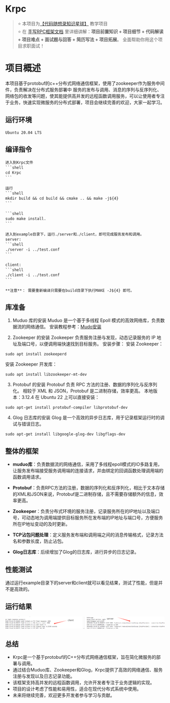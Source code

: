 # Krpc

> ⭐️ 本项目为[【代码随想录知识星球】](https://programmercarl.com/other/kstar.html) 教学项目   
> ⭐️ 在 [手写RPC框架文档](https://www.programmercarl.com/other/project_C++RPC.html)  里详细讲解：**项目前置知识 + 项目细节 +  代码解读 + 项目难点 + 面试题与回答 + 简历写法  + 项目拓展**。 全面帮助你用这个项目求职面试！

# 项目概述

本项目基于protobuf的c++分布式网络通信框架，使用了zookeeper作为服务中间件，负责解决在分布式服务部署中 服务的发布与调用、消息的序列与反序列化、网络包的收发等问题，使其能提供高并发的远程函数调用服务，可以让使用者专注于业务，快速实现微服务的分布式部署，项目会继续完善的欢迎，大家一起学习。

## 运行环境

    Ubuntu 20.04 LTS

## 编译指令

    进入到Krpc文件
    ```shell
    cd Krpc
    ```

    运行
    ```shell
    mkdir build && cd build && cmake .. && make -j${4} 
    ```

    ```shell
    sudo make install.
    ```
    
    进入到example目录下，运行./server和./client，即可完成服务发布和调用。
    server:
    ```shell
    ./server -i ../test.conf
    ```
    
    client:
    ```shell
    ./client -i ../test.conf
    ```
    
    **注意**： 需要重新编译只需要在build目录下执行MAKE -J${4} 即可。
## 库准备

1. Muduo 库的安装
Muduo 是一个基于多线程 Epoll 模式的高效网络库，负责数据流的网络通信。
安装教程参考：[Mudo安装](https://blog.csdn.net/QIANGWEIYUAN/article/details/89023980)

2. Zookeeper 的安装
Zookeeper 负责服务注册与发现，动态记录服务的 IP 地址及端口号，以便调用端快速找到目标服务。
安装步骤：
安装 Zookeeper：
```shell
sudo apt install zookeeperd
```
安装 Zookeeper 开发库：
```shell
sudo apt install libzookeeper-mt-dev
```

3. Protobuf 的安装
Protobuf 负责 RPC 方法的注册、数据的序列化与反序列化。
相较于 XML 和 JSON，Protobuf 是二进制存储，效率更高。
本地版本：3.12.4
在 Ubuntu 22 上可以直接安装：
```shell
sudo apt-get install protobuf-compiler libprotobuf-dev
```

4. Glog 日志库的安装
Glog 是一个高效的异步日志库，用于记录框架运行时的调试与错误日志。
```shell
sudo apt-get install libgoogle-glog-dev libgflags-dev
```

## 整体的框架

- **muduo库**：负责数据流的网络通信，采用了多线程epoll模式的IO多路复用，让服务发布端接受服务调用端的连接请求，并由绑定的回调函数处理调用端的函数调用请求。

- **Protobuf**：负责RPC方法的注册，数据的序列化和反序列化，相比于文本存储的XML和JSON来说，Protobuf是二进制存储，且不需要存储额外的信息，效率更高。

- **Zookeeper**：负责分布式环境的服务注册，记录服务所在的IP地址以及端口号，可动态地为调用端提供目标服务所在发布端的IP地址与端口号，方便服务所在IP地址变动的及时更新。

- **TCP沾包问题处理**：定义服务发布端和调用端之间的消息传输格式，记录方法名和参数长度，防止沾包。

- **Glog日志库**：后续增加了Glog的日志库，进行异步的日志记录。

## 性能测试

通过运行example目录下的server和client就可以看见结果，测试了性能，但是并不是高效的。

## 运行结果
![image.png](./img/微信图片_20250108190746.png)
## 总结
- Krpc是一个基于protobuf的C++分布式网络通信框架，旨在简化微服务的部署与调用。
- 通过结合Muduo库、Zookeeper和Glog，Krpc提供了高效的网络通信、服务注册与发现以及日志记录功能。
- 该框架支持高并发的远程函数调用，允许开发者专注于业务逻辑的实现。
- 项目的设计考虑了性能和易用性，适合在现代分布式系统中使用。
- 未来将继续完善，欢迎更多开发者参与学习与贡献。


